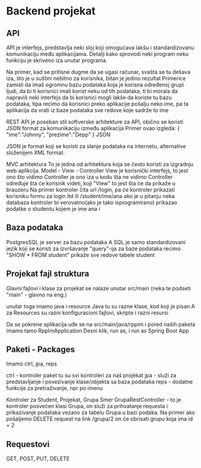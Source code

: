# Backend projekat

## API

API je interfejs, predstavlja neki sloj koji omogućava lakšu i standardizovanu
komunikaciju među aplikacijama. Detalji kako sprovodi neki program neku funkciju 
je skriveno iza unutar programa. 

Na primer, kad se pritisne dugme da se ugasi računar, svašta se tu dešava iza,
što je u suštini nebitno za korisnika, bitan je jedino rezultat
Primerice zamisli da imaš ogromnu bazu podataka koja je korisna određenoj grupi ljudi, da bi ti korisnici imali korist neku
od tih podataka, ti bi morala da napraviš neki interfejs da bi korisnici 
mogli lakše da koriste tu bazu podataka, tipa recimo da korisnici preko
aplikacije pošalju neko ime, pa ta aplikacija da vrati iz baze podataka
sve redove koje sadrže to ime

REST API je poseban stil softverske arhitekture za API, obično se koristi
JSON format za komunikaciju između aplikacija
Primer ovao izgleda:
{
	"ime":"Johnny",
	"prezime":"Depp"
}
JSON

JSON je format koji se koristi za slanje podataka na internetu, 
alternative složenijem XML format.


MVC arhitektura
To je jedna od arhitektura koja se često koristi za izgradnju web aplikcija.
Model - View - Controller
View je korisnički interfejs, to jest ono što vidimo
Controller je ono iza u kodu šta ne vidimo
Controller određuje šta će korisnik videti, koji "View" to jest šta će da prikaže u brauzeru
Na primer kontroler čita url /login, pa će kontroler prikazati korisniku 
formu za login itd
ili /student/ime/ana ako je u pitanju neka databaza kontroler bi verovatno(ako
je tako isprogramirano) prikazao podatke o studentu kojem je ime ana
i
## Baza podataka
PostgresSQL je server za bazu podataka
A SQL je samo standardizovani jezik koji se koristi za izvršavanje "query"-ija
za baze podataka
recimo "SHOW * FROM student" prikaže sve redove tabele student

## Projekat fajl struktura
Glavni fajlovi i klase za projekat se nalaze unutar
src/main (neka te podseti "main" - glavno na eng.)

unutar toga imamo java i resource
Java tu su razne klase, kod koji je pisan
A za Resources su razni konfiguracioni fajlovi, skripte i razni resursi


Da se pokrene aplikacija uđe se na src/main/java/rppim 
i pored naših paketa imamo tamo RppImApplication
Desni klik, run as, i run as Spring Boot App

## Paketi - Packages

Imamo ctrl, jpa, reps

ctrl - kontroler paket
tu su svi kontroleri za naš projekat
jpa - služi za predstavljanje i povezivanje klase/objekta sa baza podataka
reps - dodatne funkcije za pretraživanje, npr po imenu

Kontroler za Student, Projekat, Grupa Smer
GrupaRestController - to je kontroler posvećen klasi Grupa, on služi za prihvatanje requesta i prikazivanje podataka vezano za tabelu Grupa u bazi podaka. Na primer ako pošaljemo DELETE request
na link /grupa/2 on će obrisati grupu koja ima id = 2

## Requestovi

GET, POST, PUT, DELETE
